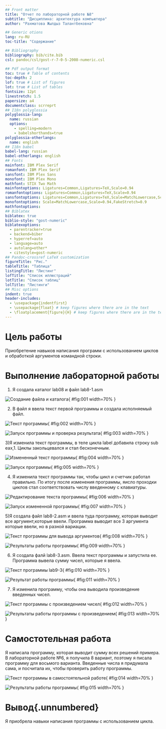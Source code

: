 ```yaml
---
## Front matter
title: "Отчет по лабораторной работе №8"
subtitle: "Дисциплина: архитектура компьютера"
author: "Рахматова Жылдыз Талантбековна"

## Generic otions
lang: ru-RU
toc-title: "Содержание"

## Bibliography
bibliography: bib/cite.bib
csl: pandoc/csl/gost-r-7-0-5-2008-numeric.csl

## Pdf output format
toc: true # Table of contents
toc-depth: 2
lof: true # List of figures
lot: true # List of tables
fontsize: 12pt
linestretch: 1.5
papersize: a4
documentclass: scrreprt
## I18n polyglossia
polyglossia-lang:
  name: russian
  options:
	- spelling=modern
	- babelshorthands=true
polyglossia-otherlangs:
  name: english
## I18n babel
babel-lang: russian
babel-otherlangs: english
## Fonts
mainfont: IBM Plex Serif
romanfont: IBM Plex Serif
sansfont: IBM Plex Sans
monofont: IBM Plex Mono
mathfont: STIX Two Math
mainfontoptions: Ligatures=Common,Ligatures=TeX,Scale=0.94
romanfontoptions: Ligatures=Common,Ligatures=TeX,Scale=0.94
sansfontoptions: Ligatures=Common,Ligatures=TeX,Scale=MatchLowercase,Scale=0.94
monofontoptions: Scale=MatchLowercase,Scale=0.94,FakeStretch=0.9
mathfontoptions:
## Biblatex
biblatex: true
biblio-style: "gost-numeric"
biblatexoptions:
  - parentracker=true
  - backend=biber
  - hyperref=auto
  - language=auto
  - autolang=other*
  - citestyle=gost-numeric
## Pandoc-crossref LaTeX customization
figureTitle: "Рис."
tableTitle: "Таблица"
listingTitle: "Листинг"
lofTitle: "Список иллюстраций"
lotTitle: "Список таблиц"
lolTitle: "Листинги"
## Misc options
indent: true
header-includes:
  - \usepackage{indentfirst}
  - \usepackage{float} # keep figures where there are in the text
  - \floatplacement{figure}{H} # keep figures where there are in the text
---
```


# Цель работы

Приобретение навыков написания программ с использованием циклов и
обработкой аргументов командной строки.


# Выполнение лабораторной работы

1) Я создала каталог lab08 и файл lab8-1.asm

![Создание файла и каталога](image/1.png){ #fig:001 width=70% }

2) В файл я ввела текст первой программы и создала исполняемый файл.

![Текст программы](image/2.png){ #fig:002 width=70% }

![Запуск программы и проверка результата](image/3.png){ #fig:003 width=70% }

3)Я изменила текст программы, в теле цикла label добавила строку sub eax,1. Циклы закольцевался и стал бесконечным.

![Измененный текст программы](image/4.png){ #fig:004 width=70% }

![Запуск программы ](image/5.png){ #fig:005 width=70% }

4)  Я изменила текст программы так, чтобы цикл и счетчик работал правильно. По итогу после изменения программы, яисло проходки циклов стал соответствовать числу введенному с клавиатуры.

![Редактирование текста программы](image/6.png){ #fig:006 width=70% }

![Запуск измененной программы](image/7.png){ #fig:007 width=70% }

5)Я создала файл lab8-2.asm и ввела туда программу, которая выводит все аргумент,которые ввели. Программа выводит все 3 аргумента которые ввели, но в разной вариации.

![Текст программы для вывода аргументов](image/8.png){ #fig:008 width=70% }

![Результаты работы программы](image/9.png){ #fig:009 width=70% }

6) Я создала фалй lab8-3.asm. Ввела текст программы и запустила ее. Программа вывела сумму чисел, которые я ввела.

![Текст программы lab9-3](image/10.png){ #fig:010 width=70% }

![Результат работы программы](image/11.png){ #fig:011 width=70% }

7) Я изменила программу, чтобы она выводила произведение введенных чисел.

![Текст программы с произведением чисел](image/12.png){ #fig:012 width=70% }

![Результаты работы программы с произведением](image/13.png){ #fig:013 width=70% }



# Самостотельная работа

Я написала программу, которая выводит сумму всех решений примера. В лабораторной работе №6, я получила 8 вариант, поэтому я писала программу для восьмого варианта. Введенные числа я придумала сама, и посчитала их, чтобы проверить работу программы.

![Текст программы в самостоятельной работе](image/14.png){ #fig:014 width=70% }

![Результаты работы программы](image/15.png){ #fig:015 width=70% }


# Вывод{.unnumbered}

Я приобрела навыки написания программы с использованием цикла.

